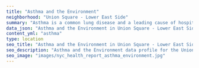 ```yaml
---
title: "Asthma and the Environment"
neighborhood: "Union Square - Lower East Side"
summary: "Asthma is a common lung disease and a leading cause of hospitalizations for children under 15 years old. This report provides a summary of asthma indicators by neighborhood. It also describes housing and neighborhood characteristics that can make asthma worse."
data_json: "Asthma and the Environment in Union Square - Lower East Side"
content_yml: "asthma"
type: location
seo_title: "Asthma and the Environment in Union Square - Lower East Side"
seo_description: "Asthma and the Environment data profile for the Union Square - Lower East Side neighborhood of NYC."
seo_image: "images/nyc_health_report_asthma_environment.jpg"
---
```

